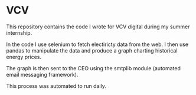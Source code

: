 # VCV

This repository contains the code I wrote for VCV digital 
during my summer internship. 

In the code I use selenium to fetch electiricty data from the web.
I then use pandas to manipulate the data and produce a graph charting 
historical energy prices.

The graph is then sent to the CEO using the smtplib module (automated email messaging framework).

This process was automated to run daily. 
